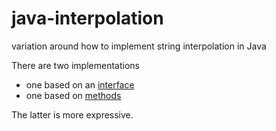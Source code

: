 # java-interpolation
variation around how to implement string interpolation in Java

There are two implementations
- one based on an [interface](policy-interface/README.md)
- one based on [methods](policy-method/README.md)

The latter is more expressive.


